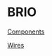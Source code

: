 # BRIO

[Components](https://www.figma.com/file/Df5Oxkll4SYSZLo7qsLvyK/Brio_Components?node-id=0%3A1)

[Wires](https://www.figma.com/file/anM3wkErUIWsZx0mq2GONh/Brio_Wires?node-id=0%3A1)
